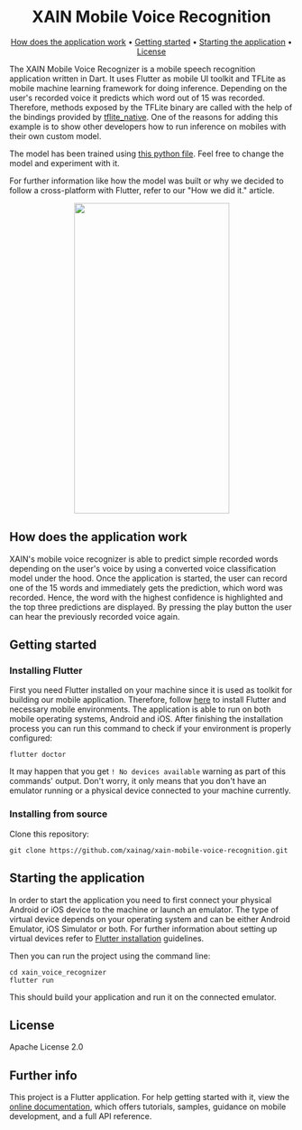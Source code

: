 <h1 align="center">
  <br>
  XAIN Mobile Voice Recognition
  <br>
</h1>

<p align="center">
  <a href="#how-does-the-application-work">How does the application work</a> •
  <a href="#getting-started">Getting started</a> •
  <a href="#starting-the-application">Starting the application</a> •
  <a href="#license">License</a>
</p>

<p align="left">
The XAIN Mobile Voice Recognizer is a mobile speech recognition application written in Dart. It uses Flutter as mobile UI toolkit and TFLite as mobile machine learning framework for doing inference. Depending on the user's recorded voice it predicts which word out of 15 was recorded. Therefore, methods exposed by the TFLite binary are called with the help of the bindings provided by <a href="https://github.com/dart-lang/tflite_native">tflite_native</a>. One of the reasons for adding this example is to show other developers how to run inference on mobiles with their own custom model.

The model has been trained using <a href="https://github.com/xainag/xain-mobile-voice-recognition/tree/master/python_files/tfl_converter.py">this python file</a>. Feel free to change the model and experiment with it.

For further information like how the model was built or why we decided to follow a cross-platform with Flutter, refer to our "How we did it." article.
</p>

<p align="center">
  <img src="https://github.com/xainag/xain-mobile-voice-recognition/blob/AP-183_create_documentation/demo/xain_voice_demo.gif" width="275" height="550" />
</p>


## How does the application work

XAIN's mobile voice recognizer is able to predict simple recorded words depending on the user's voice by using a converted voice classification model under the hood. Once the application is started, the user can record one of the 15 words and immediately gets the prediction, which word was recorded. Hence, the word with the highest confidence is highlighted and the top three predictions are displayed. By pressing the play button the user can hear the previously recorded voice again.

## Getting started

### Installing Flutter

First you need Flutter installed on your machine since it is used as toolkit for building our mobile application. Therefore, follow [here](https://flutter.dev/docs/get-started/install) to install Flutter and necessary mobile environments. The application is able to run on both mobile operating systems, Android and iOS. After finishing the installation process you can run this command to check if your environment is properly configured: 

```shell
flutter doctor
```

It may happen that you get `! No devices available` warning as part of this commands' output. Don't worry, it only means that you don't have an emulator running or a physical device connected to your machine currently.


### Installing from source

Clone this repository:

```shell
git clone https://github.com/xainag/xain-mobile-voice-recognition.git
```

## Starting the application

In order to start the application you need to first connect your physical Android or iOS device to the machine or launch an emulator. The type of virtual device depends on your operating system and can be either Android Emulator, iOS Simulator or both. For further information about setting up virtual devices refer to [Flutter installation](https://flutter.dev/docs/get-started/install) guidelines.

Then you can run the project using the command line:

```shell
cd xain_voice_recognizer
flutter run
```

This should build your application and run it on the connected emulator.

## License

Apache License 2.0

## Further info

This project is a Flutter application. For help getting started with it, view the [online documentation](https://flutter.dev/docs), which offers tutorials, samples, guidance on mobile development, and a full API reference.